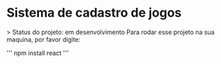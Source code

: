 <h1> Sistema de cadastro de jogos</h1>
> Status do projeto: em desenvolvimento
Para rodar esse projeto na sua maquina, por favor digite: 

'''
npm install react
'''
